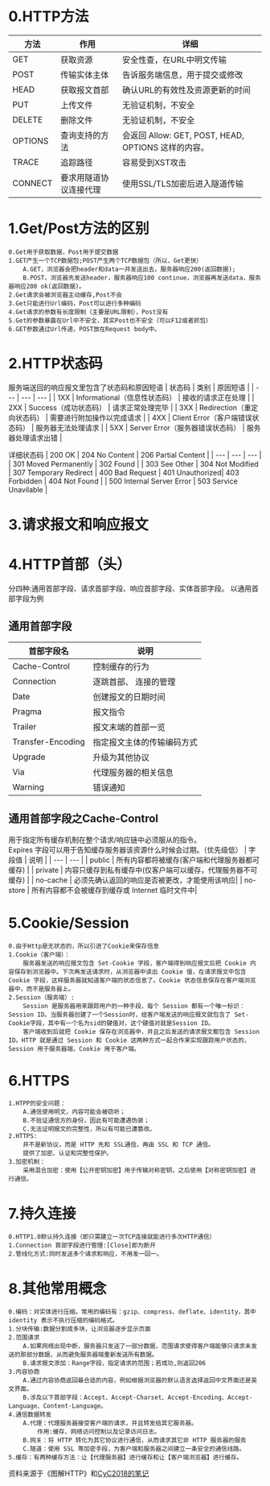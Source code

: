 # 0.HTTP方法
| 方法 | 作用 | 详细 |
| --- | --- | --- |
| GET |获取资源| 安全性查，在URL中明文传输 |
| POST |传输实体主体| 告诉服务端信息，用于提交或修改|
| HEAD |获取报文首部|确认URL的有效性及资源更新的时间|
| PUT |上传文件|无验证机制，不安全|
| DELETE | 删除文件 |无验证机制，不安全|
| OPTIONS | 查询支持的方法 |会返回 Allow: GET, POST, HEAD, OPTIONS 这样的内容。|
| TRACE | 追踪路径 | 容易受到XST攻击|
| CONNECT| 要求用隧道协议连接代理 |使用SSL/TLS加密后进入隧道传输|
# 1.Get/Post方法的区别
    0.Get用于获取数据，Post用于提交数据
    1.GET产生一个TCP数据包;POST产生两个TCP数据包（所以，Get更快）
        A.GET，浏览器会把header和data一并发送出去，服务器响应200(返回数据);
        B.POST，浏览器先发送header，服务器响应100 continue，浏览器再发送data，服务器响应200 ok(返回数据)。
    2.Get请求会被浏览器主动缓存,Post不会
    3.Get只能进行Url编码，Post可以进行多种编码
    4.Get请求的参数有长度限制（主要是URL限制），Post没有
    5.Get的参数暴露在Url中不安全，其实Post也不安全（可以F12或者抓包）
    6.GET参数通过Url传递，POST放在Request body中。
# 2.HTTP状态码
服务端送回的响应报文里包含了状态码和原因短语
| 状态码 | 类别 | 原因短语 |
| --- | --- | --- |
| 1XX | Informational（信息性状态码） | 接收的请求正在处理 |
| 2XX | Success（成功状态码） | 请求正常处理完毕 |
| 3XX | Redirection（重定向状态码） | 需要进行附加操作以完成请求 |
| 4XX | Client Error（客户端错误状态码） | 服务器无法处理请求 |
| 5XX | Server Error（服务器错误状态码） | 服务器处理请求出错 |

详细状态码
| 200 OK | 204 No Content | 206 Partial Content |
| --- | --- | --- |
| 301 Moved Permanently | 302 Found |
| 303 See Other | 304 Not Modified | 307 Temporary Redirect
| 400 Bad Request | 401 Unauthorized| 403 Forbidden | 404 Not Found |
| 500 Internal Server Error | 503 Service Unavilable |
# 3.请求报文和响应报文
# 4.HTTP首部（头）
分四种:通用首部字段、请求首部字段、响应首部字段、实体首部字段。
以通用首部字段为例
## 通用首部字段
| 首部字段名 | 说明 |
| -- | -- |
| Cache-Control | 控制缓存的行为 |
| Connection | 逐跳首部、 连接的管理 |
| Date | 创建报文的日期时间 |
| Pragma | 报文指令 |
| Trailer | 报文末端的首部一览 |
| Transfer-Encoding | 指定报文主体的传输编码方式 |
| Upgrade | 升级为其他协议 |
| Via | 代理服务器的相关信息 |
| Warning | 错误通知 |
## 通用首部字段之Cache-Control
用于指定所有缓存机制在整个请求/响应链中必须服从的指令。   
Expires 字段可以用于告知缓存服务器该资源什么时候会过期。（优先级低）
| 字段值 | 说明 |
| --- | --- |
| public | 所有内容都将被缓存(客户端和代理服务器都可缓存) |
| private |	内容只缓存到私有缓存中(仅客户端可以缓存，代理服务器不可缓存) |
| no-cache | 必须先确认返回的响应是否被更改，才能使用该响应|
| no-store	| 所有内容都不会被缓存到缓存或 Internet 临时文件中|
# 5.Cookie/Session
    0.由于Http是无状态的，所以引进了Cookie来保存信息
    1.Cookie（客户端）：
        服务器发送的响应报文包含 Set-Cookie 字段，客户端得到响应报文后把 Cookie 内容保存到浏览器中。下次再发送请求时，从浏览器中读出 Cookie 值，在请求报文中包含 Cookie 字段，这样服务器就知道客户端的状态信息了。Cookie 状态信息保存在客户端浏览器中，而不是服务器上。
    2.Session（服务端）:
        Session 是服务器用来跟踪用户的一种手段，每个 Session 都有一个唯一标识：Session ID。当服务器创建了一个Session时，给客户端发送的响应报文就包含了 Set-Cookie字段，其中有一个名为sid的键值对，这个键值对就是Session ID。
        客户端收到后就把 Cookie 保存在浏览器中，并且之后发送的请求报文都包含 Session ID。HTTP 就是通过 Session 和 Cookie 这两种方式一起合作来实现跟踪用户状态的，Session 用于服务器端，Cookie 用于客户端。
# 6.HTTPS
    1.HTPP的安全问题：
        A.通信使用明文，内容可能会被窃听；
        B.不验证通信方的身份，因此有可能遭遇伪装；
        C.无法证明报文的完整性，所以有可能已遭篡改。
    2.HTTPS: 
        并不是新协议，而是 HTTP 先和 SSL通信，再由 SSL 和 TCP 通信。
        提供了加密、认证和完整性保护。
    3.加密机制：
        采用混合加密：使用【公开密钥加密】用于传输对称密钥，之后使用【对称密钥加密】进行通信。
# 7.持久连接
    0.HTTP1.0默认持久连接（即只需建立一次TCP连接就能进行多次HTTP通信）
    1.Connection 首部字段进行管理:[Close]即为断开
    2.管线化方式:同时发送多个请求和响应，不用发一回一。
# 8.其他常用概念
    0.编码：对实体进行压缩。常用的编码有：gzip、compress、deflate、identity，其中 identity 表示不执行压缩的编码格式。
    1.分块传输:数据分割成多块，让浏览器逐步显示页面
    2.范围请求
        A.如果网络出现中断，服务器只发送了一部分数据，范围请求使得客户端能够只请求未发送的那部分数据，从而避免服务器端重新发送所有数据。
        B.请求报文添加：Range字段，指定请求的范围；若成功,则返回206
    3.内容协商
        A.通过内容协商返回最合适的内容，例如根据浏览器的默认语言选择返回中文界面还是英文界面。
        B.涉及以下首部字段：Accept、Accept-Charset、Accept-Encoding、Accept-Language、Content-Language。
    4.通信数据转发
        A.代理：代理服务器接受客户端的请求，并且转发给其它服务器。
            作用:缓存、网络访问控制以及记录访问日志。 
        B.网关：将 HTTP 转化为其它协议进行通信，从而请求其它非 HTTP 服务器的服务
        C.隧道：使用 SSL 等加密手段，为客户端和服务器之间建立一条安全的通信线路。
    5.缓存：有两种缓存方法：让【代理服务器】进行缓存和让【客户端浏览器】进行缓存。
资料来源于《图解HTTP》和[CyC2018的笔记](https://github.com/CyC2018/Interview-Notebook/blob/master/notes/HTTP.md#%E5%85%B7%E4%BD%93%E5%BA%94%E7%94%A8)
